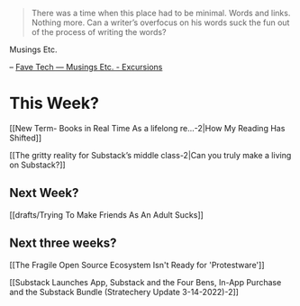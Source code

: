 > There was a time when this place had to be minimal. Words and links. Nothing more. Can a writer’s overfocus on his words suck the fun out of the process of writing the words?

Musings Etc.

– [Fave Tech — Musings Etc. - Excursions](https://www.amitgawande.com/)

# This Week?

[[New Term- Books in Real Time  As a lifelong re...-2|How My Reading Has Shifted]]

[[The gritty reality for Substack’s middle class-2|Can you truly make a living on Substack?]]


## Next Week?

[[drafts/Trying To Make Friends As An Adult Sucks]]

## Next three weeks?

[[The Fragile Open Source Ecosystem Isn't Ready for 'Protestware']]

[[Substack Launches App, Substack and the Four Bens, In-App Purchase and the Substack Bundle (Stratechery Update 3-14-2022)-2]]

